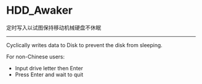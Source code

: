 # HDD_Awaker

定时写入以试图保持移动机械硬盘不休眠

---

Cyclically writes data to Disk to prevent the disk from sleeping.

For non-Chinese users:
* Input drive letter then Enter
* Press Enter and wait to quit
